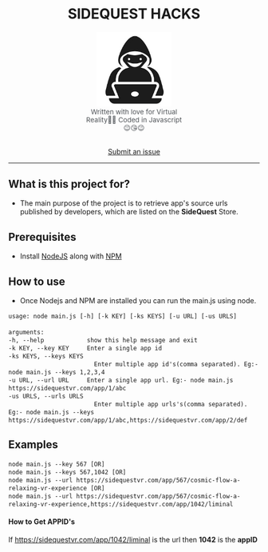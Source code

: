 <div align="center">

# SIDEQUEST HACKS
<img style="width: 150px" src="logo/logo.jpg">
<p style="color: rgb(36, 41, 46, 0.8); font-size: 13.5px; text-align:center;margin: 0 30%;">Written with love for Virtual Reality&#129505;&#129505; Coded in Javascript&#128521;&#128536;&#128521
</p></br>

[Submit an issue](https://github.com/hemachandsai/sidequest-hacks/issues/new)

</div>
<hr/>

## What is this project for?
 - The main purpose of the project is to retrieve app's source urls published by developers, which are listed on the **SideQuest** Store. 

## Prerequisites
- Install [NodeJS](https://nodejs.org/en/download/) along with [NPM](https://www.npmjs.com/)

## How to use
- Once Nodejs and NPM are installed you can run the main.js using node.
```
usage: node main.js [-h] [-k KEY] [-ks KEYS] [-u URL] [-us URLS]

arguments:
-h, --help            show this help message and exit
-k KEY, --key KEY     Enter a single app id
-ks KEYS, --keys KEYS
                        Enter multiple app id's(comma separated). Eg:- node main.js --keys 1,2,3,4
-u URL, --url URL     Enter a single app url. Eg:- node main.js https://sidequestvr.com/app/1/abc
-us URLS, --urls URLS
                        Enter multiple app urls's(comma separated). Eg:- node main.js --keys https://sidequestvr.com/app/1/abc,https://sidequestvr.com/app/2/def
```

## Examples
```
node main.js --key 567 [OR]
node main.js --keys 567,1042 [OR]
node main.js --url https://sidequestvr.com/app/567/cosmic-flow-a-relaxing-vr-experience [OR]
node main.js --url https://sidequestvr.com/app/567/cosmic-flow-a-relaxing-vr-experience,https://sidequestvr.com/app/1042/liminal
```
#### How to Get APPID's
If https://sidequestvr.com/app/1042/liminal is the url then **1042** is the **appID**
